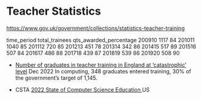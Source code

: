 Teacher Statistics
==================

https://www.gov.uk/government/collections/statistics-teacher-training

time_period	total_trainees	qts_awarded_percentage
200910	1117	84
201011	1040	85
201112	720	85
201213	451	78
201314	342	86
201415	517	89
201516	507	84
201617	486	88
201718	439	87
201819	539	86
201920	508	90


* [Number of graduates in teacher training in England at ‘catastrophic’ level](https://www.theguardian.com/education/2022/dec/01/number-graduates-teacher-training-england-catastrophic-level) Dec 2022
    In computing, 348 graduates entered training, 30% of the government’s target of 1,145.

* CSTA [2022 State of Computer Science Education ](https://advocacy.code.org/stateofcs) US